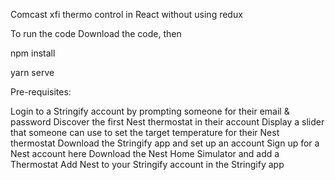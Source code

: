 Comcast xfi thermo control in React without using redux

To run the code Download the code, then

npm install

yarn serve

Pre-requisites:

Login to a Stringify account by prompting someone for their email & password
Discover the first Nest thermostat in their account
Display a slider that someone can use to set the target temperature for their Nest thermostat
Download the Stringify app and set up an account
Sign up for a Nest account here
Download the Nest Home Simulator and add a Thermostat
Add Nest to your Stringify account in the Stringify app
